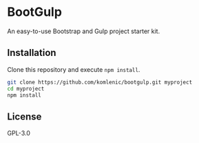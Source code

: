 # BootGulp

An easy-to-use Bootstrap and Gulp project starter kit.

## Installation

Clone this repository and execute `npm install`.

```bash
git clone https://github.com/komlenic/bootgulp.git myproject
cd myproject
npm install
```

## License

GPL-3.0